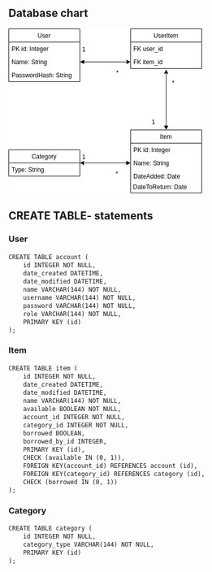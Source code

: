 ## Database chart 
<img src="https://github.com/uberballo/Pawnstore/blob/master/documentation/databaseChart.png">  

## CREATE TABLE- statements
### User
	CREATE TABLE account (
		id INTEGER NOT NULL, 
		date_created DATETIME, 
		date_modified DATETIME, 
		name VARCHAR(144) NOT NULL, 
		username VARCHAR(144) NOT NULL, 
		password VARCHAR(144) NOT NULL, 
		role VARCHAR(144) NOT NULL, 
		PRIMARY KEY (id)
	);

### Item
	CREATE TABLE item (
		id INTEGER NOT NULL, 
		date_created DATETIME, 
		date_modified DATETIME, 
		name VARCHAR(144) NOT NULL, 
		available BOOLEAN NOT NULL, 
		account_id INTEGER NOT NULL, 
		category_id INTEGER NOT NULL, 
		borrowed BOOLEAN, 
		borrowed_by_id INTEGER, 
		PRIMARY KEY (id), 
		CHECK (available IN (0, 1)), 
		FOREIGN KEY(account_id) REFERENCES account (id), 
		FOREIGN KEY(category_id) REFERENCES category (id), 
		CHECK (borrowed IN (0, 1))
	);

### Category
	CREATE TABLE category (
		id INTEGER NOT NULL, 
		category_type VARCHAR(144) NOT NULL, 
		PRIMARY KEY (id)
	);

